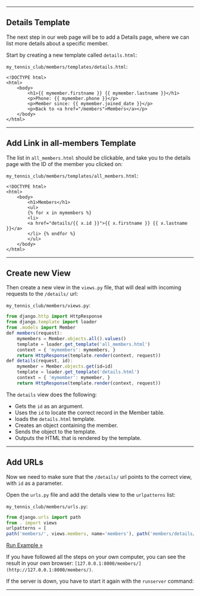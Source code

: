 ___

## Details Template

The next step in our web page will be to add a Details page, where we can list more details about a specific member.

Start by creating a new template called `details.html`:

`my_tennis_club/members/templates/details.html`:

```django
<!DOCTYPE html> 
<html> 
	<body> 
		<h1>{{ mymember.firstname }} {{ mymember.lastname }}</h1> 
		<p>Phone: {{ mymember.phone }}</p> 
		<p>Member since: {{ mymember.joined_date }}</p> 
		<p>Back to <a href="/members">Members</a></p> 
	</body> 
</html>
```

___

## Add Link in all-members Template

The list in `all_members.html` should be clickable, and take you to the details page with the ID of the member you clicked on:

`my_tennis_club/members/templates/all_members.html`:

```django
<!DOCTYPE html> 
<html> 
	<body> 
		<h1>Members</h1> 
		<ul> 
		{% for x in mymembers %} 
		<li>
		<a href="details/{{ x.id }}">{{ x.firstname }} {{ x.lastname }}</a>
		</li> {% endfor %} 
		</ul> 
	</body> 
</html>
```

___

## Create new View

Then create a new view in the `views.py` file, that will deal with incoming requests to the `/details/` url:

`my_tennis_club/members/views.py`:

```jsx
from django.http import HttpResponse 
from django.template import loader 
from .models import Member 
def members(request):
	mymembers = Member.objects.all().values()
	template = loader.get_template('all_members.html')
	context = { 'mymembers': mymembers, } 
	return HttpResponse(template.render(context, request)) 
def details(request, id):
	mymember = Member.objects.get(id=id)
	template = loader.get_template('details.html')
	context = { 'mymember': mymember, }
	return HttpResponse(template.render(context, request))
```

The `details` view does the following:

-   Gets the `id` as an argument.
-   Uses the `id` to locate the correct record in the Member table.
-   loads the `details.html` template.
-   Creates an object containing the member.
-   Sends the object to the template.
-   Outputs the HTML that is rendered by the template.

___

## Add URLs

Now we need to make sure that the `/details/` url points to the correct view, with `id` as a parameter.

Open the `urls.py` file and add the details view to the `urlpatterns` list:

`my_tennis_club/members/urls.py`:

```jsx
from django.urls import path 
from . import views 
urlpatterns = [ 
path('members/', views.members, name='members'), path('members/details/<int:id>', views.details, name='details'), ]
```

[Run Example »](https://www.w3schools.com/django/showdjango.php?filename=demo_add_link_details)

If you have followed all the steps on your own computer, you can see the result in your own browser: `[127.0.0.1:8000/members/](http://127.0.0.1:8000/members/)`.

If the server is down, you have to start it again with the `runserver` command:

___


